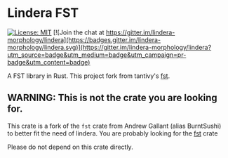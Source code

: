 # Lindera FST

[![License: MIT](https://img.shields.io/badge/License-MIT-yellow.svg)](https://opensource.org/licenses/MIT) [![Join the chat at https://gitter.im/lindera-morphology/lindera](https://badges.gitter.im/lindera-morphology/lindera.svg)](https://gitter.im/lindera-morphology/lindera?utm_source=badge&utm_medium=badge&utm_campaign=pr-badge&utm_content=badge)

A FST library in Rust. This project fork from tantivy's [fst](https://github.com/tantivy-search/fst).

## WARNING: This is not the crate you are looking for.

This crate is a fork of the `fst` crate from Andrew Gallant (alias BurntSushi) to better fit the need of lindera. 
You are probably looking for the  [fst](https://github.com/BurntSushi/fst) crate


Please do not depend on this crate directly.
